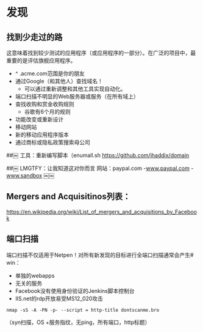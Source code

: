 # 发现 

## 找到少走过的路

这意味着找到较少测试的应用程序（或应用程序的一部分）。在广泛的项目中，最重要的是评估旗舰应用程序。

-  ^ .acme.com范围是你的朋友
- 通过Google（和其他人）查找域名！
  - 可以通过重新调整和其他工具实现自动化。
- 端口扫描不明显的Web服务器或服务（在所有域上）
- 查找收购和赏金收购规则
  - 谷歌有6个月的规则
- 功能改变或重新设计
- 移动网站
- 新的移动应用程序版本
- 通过商标或隐私政策搜索母公司

##￼ 工具：重新编写脚本（enumall.sh
https://github.com/jhaddix/domain

##￼ LMGTFY：让我知道这对你而言
网站：paypal.com -www.paypal.com -www.sandbox
￼￼
## Mergers and Acquisitinos列表：
https://en.wikipedia.org/wiki/List_of_mergers_and_acquisitions_by_Facebook

## 端口扫描
端口扫描不仅适用于Netpen！对所有新发现的目标进行全端口扫描通常会产生# win：

- 单独的webapps
- 无关的服务
-  Facebook没有使用身份验证的Jenkins脚本控制台
-  IIS.net的rdp开放易受MS12_020攻击

``nmap -sS -A -PN -p- --script = http-title dontscanme.bro``

（syn扫描，OS +服务指纹，无ping，所有端口，http标题）
